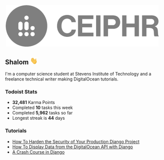 
<h3 align="center">
  <a href="https://www.ceiphr.com/">
    <img width="500px" alt="Profile Logo" src="readme-banner.png">
  </a>
</h3>

## Shalom <a href="https://youtu.be/phIWJsqk7_o"> <img height="24px" src="wave.gif" /> </a>

I'm a computer science student at Stevens Institute of Technology and a freelance technical writer making DigitalOcean tutorials.

<!--<a href="https://github.com/ceiphr?tab=repositories&type=source">
  <img alt="Language Stats" src="https://github-readme-stats.vercel.app/api/top-langs/?username=ceiphr&count_private=true&hide=html&layout=compact&theme=dark&hide_border=true&hide_title=true&bg_color=0d1117">
</a>-->

### Todoist Stats
<!-- TODO-IST:START -->
-  **32,481** Karma Points           
-  Completed **10** tasks this week           
-  Completed **5,962** tasks so far           
-  Longest streak is **44** days
<!-- TODO-IST:END -->

### Tutorials
<!-- BLOG-POST-LIST:START -->
- [How To Harden the Security of Your Production Django Project](https://www.ceiphr.com/how-to-harden-your-production-django-project/)
- [How To Display Data from the DigitalOcean API with Django](https://www.ceiphr.com/how-to-display-data-from-the-digitalocean-api-with-django/)
- [A Crash Course in Django](https://www.ceiphr.com/a-crash-course-in-django/)
<!-- BLOG-POST-LIST:END -->
